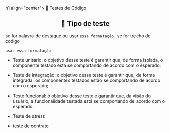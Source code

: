 h1 align="center"> 📘 Testes de Código</h1>

<h2 align="center"> 🔹 Tipo de teste</h2>

se for palavra de destaque ou usar `essa formatação `
se for trecho de codigo

```
usar essa formatação
```

- Teste unitário: o objetivo desse teste é garantir que, de forma isolada, o componente testado está se comportando de acordo com o esperado;

- Teste de integração: o objetivo desse teste é garantir que, de forma integrada, os componentes testados estão se comportando de acordo com o esperado;

- Teste funcional: o objetivo desse teste é garantir que, da visão do usuário, a funcionalidade testada está se comportando de acordo com o esperado.

- Teste de stress
- teste de contrato
